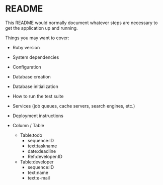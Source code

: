 # README

This README would normally document whatever steps are necessary to get the
application up and running.

Things you may want to cover:

* Ruby version

* System dependencies

* Configuration

* Database creation

* Database initialization

* How to run the test suite

* Services (job queues, cache servers, search engines, etc.)

* Deployment instructions

* Column / Table
  - Table:todo
     - sequence:ID
     - text:taskname
     - date:deadline
     - Ref:developer:ID
  - Table:developer
     - sequence:ID
     - text:name
     - text:e-mail
